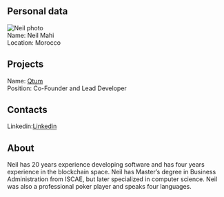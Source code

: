 ## Personal data   
![Neil photo](https://qtum.org/images/people/members/Neil.jpg)  
Name: Neil Mahi  
Location: Morocco
## Projects 
Name: [Qtum](../projects/qtum.md)  
Position: Co-Founder and Lead Developer
## Contacts 
Linkedin:[Linkedin](https://www.linkedin.com/in/neil-mahi-2b4795108/?ppe=1)
## About
Neil has 20 years experience developing software and has four years experience in the blockchain space. 
Neil has Master’s degree in Business Administration from ISCAE, but later specialized in computer science. 
Neil was also a professional poker player and speaks four languages.
